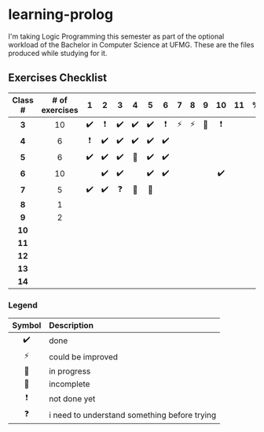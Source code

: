 # learning-prolog

I'm taking Logic Programming this semester as part of the optional workload of the Bachelor in Computer Science at UFMG. These are the files produced while studying for it.
 
## Exercises Checklist

Class # | # of exercises | 1 | 2 | 3 | 4 | 5 | 6 | 7 | 8 | 9 | 10 | 11 | %
:---: | :---: | :---: | :---: | :---: | :---: | :---: | :---: | :---: | :---: | :---: | :---: | :---: | :---:
**3** | 10 | :heavy_check_mark: | :heavy_exclamation_mark: | :heavy_check_mark: | :heavy_check_mark: | :heavy_check_mark: | :heavy_exclamation_mark: | :zap: | :zap: | :radio_button: | :heavy_exclamation_mark:
**4** | 6 | :heavy_exclamation_mark: | :heavy_check_mark: | :heavy_check_mark: | :heavy_check_mark: | :heavy_check_mark: | :heavy_check_mark: | |  | |  | | | | | | |  
**5** | 6 | :heavy_check_mark: | :heavy_check_mark: | :heavy_check_mark: | :radio_button:	  | :heavy_check_mark: | :heavy_check_mark: |  | | | |  
**6** | 10 |  | :heavy_check_mark: | :heavy_check_mark: | | :heavy_check_mark: | :heavy_check_mark: | | | | :heavy_check_mark: 
**7** | 5 | :heavy_check_mark: | :heavy_check_mark: | :question: | :radio_button: | :construction: | | | | | |  
**8** | 1 |  | |  | | | | | | |  
**9** | 2 |  | |  | | | | | | |  
**10** | |  | |  | | | | | | |  
**11** | |  | |  | | | | | | |  
**12** | |  | |  | | | | | | |  
**13** | |  | |  | | | | | | |  
**14** | |  | |  | | | | | | |  

### Legend

Symbol | Description
:---: | :---
:heavy_check_mark: | done
:zap: | could be improved
:construction: | in progress
:radio_button: | incomplete
:heavy_exclamation_mark: | not done yet
:question: | i need to understand something before trying
